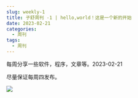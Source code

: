 ```yaml
---
slug: weekly-1
title: 子舒周刊 -1 | hello,world！这是一个新的开始
date: 2023-02-21
categories:
  - 周刊
tags:
  - 周刊
---
```


每周分享一些软件，程序，文章等。2023-02-21

尽量保证每周四发布。

![](https://gw.alipayobjects.com/zos/k/h5/hzL4LG.jpg)
